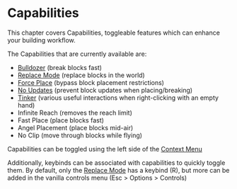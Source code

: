 # Capabilities
This chapter covers Capabilities, toggleable features which can enhance your building workflow.

The Capabilities that are currently available are:
- [Bulldozer](bulldozer.md) (break blocks fast)
- [Replace Mode](replacemode.md) (replace blocks in the world)
- [Force Place](forceplace.md) (bypass block placement restrictions)
- [No Updates](noupdates.md) (prevent block updates when placing/breaking)
- [Tinker](tinker.md) (various useful interactions when right-clicking with an empty hand)
- Infinite Reach (removes the reach limit)
- Fast Place (place blocks fast)
- Angel Placement (place blocks mid-air)
- No Clip (move through blocks while flying)

Capabilities can be toggled using the left side of the [Context Menu](builder/contextmenu.md)

Additionally, keybinds can be associated with capabilities to quickly toggle them. By default, only the [Replace Mode](capabilities/replacemode.md) has a keybind (R), but more can be added in the vanilla controls menu (Esc > Options > Controls)
